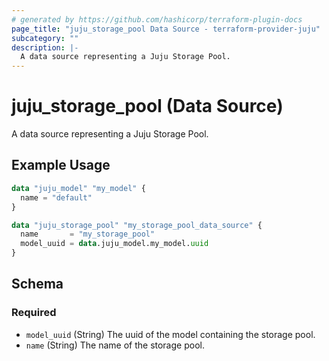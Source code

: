 ```yaml
---
# generated by https://github.com/hashicorp/terraform-plugin-docs
page_title: "juju_storage_pool Data Source - terraform-provider-juju"
subcategory: ""
description: |-
  A data source representing a Juju Storage Pool.
---
```


# juju_storage_pool (Data Source)

A data source representing a Juju Storage Pool.

## Example Usage

```terraform
data "juju_model" "my_model" {
  name = "default"
}

data "juju_storage_pool" "my_storage_pool_data_source" {
  name       = "my_storage_pool"
  model_uuid = data.juju_model.my_model.uuid
}
```

<!-- schema generated by tfplugindocs -->
## Schema

### Required

- `model_uuid` (String) The uuid of the model containing the storage pool.
- `name` (String) The name of the storage pool.
